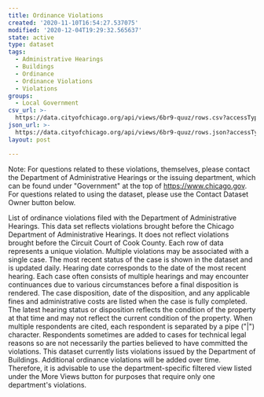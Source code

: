 ```yaml
---
title: Ordinance Violations
created: '2020-11-10T16:54:27.537075'
modified: '2020-12-04T19:29:32.565637'
state: active
type: dataset
tags:
  - Administrative Hearings
  - Buildings
  - Ordinance
  - Ordinance Violations
  - Violations
groups:
  - Local Government
csv_url: >-
  https://data.cityofchicago.org/api/views/6br9-quuz/rows.csv?accessType=DOWNLOAD
json_url: >-
  https://data.cityofchicago.org/api/views/6br9-quuz/rows.json?accessType=DOWNLOAD
layout: post

---
```

Note: For questions related to these violations, themselves, please contact the Department of Administrative Hearings or the issuing department, which can be found under "Government" at the top of https://www.chicago.gov. For questions related to using the dataset, please use the Contact Dataset Owner button below.

List of ordinance violations filed with the Department of Administrative Hearings. This data set reflects violations brought before the Chicago Department of Administrative Hearings.  It does not reflect violations brought before the Circuit Court of Cook County. Each row of data represents a unique violation. Multiple violations may be associated with a single case. The most recent status of the case is shown in the dataset and is updated daily. Hearing date corresponds to the date of the most recent hearing. Each case often consists of multiple hearings and may encounter continuances due to various circumstances before a final disposition is rendered. The case disposition, date of the disposition, and any applicable fines and administrative costs are listed when the case is fully completed. The latest hearing status or disposition reflects the condition of the property at that time and may not reflect the current condition of the property. When multiple respondents are cited, each respondent is separated by a pipe ("|") character. Respondents sometimes are added to cases for technical legal reasons so are not necessarily the parties believed to have committed the violations. This dataset currently lists violations issued by the Department of Buildings. Additional ordinance violations will be added over time.  Therefore, it is advisable to use the department-specific filtered view listed under the More Views button for purposes that require only one department's violations.
